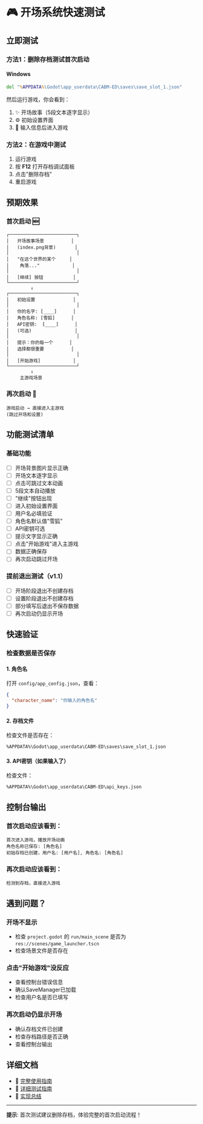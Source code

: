 # 🎮 开场系统快速测试

## 立即测试

### 方法1：删除存档测试首次启动

#### Windows
```cmd
del "%APPDATA%\Godot\app_userdata\CABM-ED\saves\save_slot_1.json"
```

然后运行游戏，你会看到：
1. ✨ 开场故事（5段文本逐字显示）
2. ⚙️ 初始设置界面
3. 🎯 输入信息后进入游戏

### 方法2：在游戏中测试

1. 运行游戏
2. 按 **F12** 打开存档调试面板
3. 点击"删除存档"
4. 重启游戏

## 预期效果

### 首次启动 🆕
```
┌─────────────────────────┐
│   开场故事场景          │
│   (index.png背景)       │
│                         │
│   "在这个世界的某个     │
│    角落..."            │
│                         │
│   [继续] 按钮           │
└─────────────────────────┘
         ↓
┌─────────────────────────┐
│   初始设置              │
│                         │
│   你的名字: [____]      │
│   角色名称: [雪狐]      │
│   API密钥:  [____]      │
│   (可选)                │
│                         │
│   提示：你的每一个      │
│   选择都很重要          │
│                         │
│   [开始游戏]            │
└─────────────────────────┘
         ↓
     主游戏场景
```

### 再次启动 🔄
```
游戏启动 → 直接进入主游戏
(跳过开场和设置)
```

## 功能测试清单

### 基础功能
- [ ] 开场背景图片显示正确
- [ ] 开场文本逐字显示
- [ ] 点击可跳过文本动画
- [ ] 5段文本自动播放
- [ ] "继续"按钮出现
- [ ] 进入初始设置界面
- [ ] 用户名必填验证
- [ ] 角色名默认值"雪狐"
- [ ] API密钥可选
- [ ] 提示文字显示正确
- [ ] 点击"开始游戏"进入主游戏
- [ ] 数据正确保存
- [ ] 再次启动跳过开场

### 提前退出测试（v1.1）
- [ ] 开场阶段退出不创建存档
- [ ] 设置阶段退出不创建存档
- [ ] 部分填写后退出不保存数据
- [ ] 再次启动仍显示开场

## 快速验证

### 检查数据是否保存

#### 1. 角色名
打开 `config/app_config.json`，查看：
```json
{
  "character_name": "你输入的角色名"
}
```

#### 2. 存档文件
检查文件是否存在：
```
%APPDATA%\Godot\app_userdata\CABM-ED\saves\save_slot_1.json
```

#### 3. API密钥（如果输入了）
检查文件：
```
%APPDATA%\Godot\app_userdata\CABM-ED\api_keys.json
```

## 控制台输出

### 首次启动应该看到：
```
首次进入游戏，播放开场动画
角色名称已保存: [角色名]
初始存档已创建，用户名: [用户名], 角色名: [角色名]
```

### 再次启动应该看到：
```
检测到存档，直接进入游戏
```

## 遇到问题？

### 开场不显示
- 检查 `project.godot` 的 `run/main_scene` 是否为 `res://scenes/game_launcher.tscn`
- 检查场景文件是否存在

### 点击"开始游戏"没反应
- 查看控制台错误信息
- 确认SaveManager已加载
- 检查用户名是否已填写

### 再次启动仍显示开场
- 确认存档文件已创建
- 检查存档路径是否正确
- 查看控制台输出

## 详细文档

- 📖 [完整使用指南](docs/intro_system_guide.md)
- 🧪 [详细测试指南](docs/intro_system_test.md)
- 📝 [实现总结](docs/INTRO_SYSTEM_SUMMARY.md)

---

**提示**: 首次测试建议删除存档，体验完整的首次启动流程！
